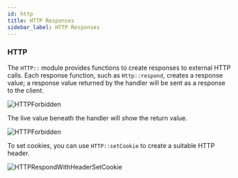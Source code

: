 ```yaml
---
id: http
title: HTTP Responses
sidebar_label: HTTP Responses
---
```


### HTTP

The `HTTP::` module provides functions to create responses to external HTTP
calls. Each response function, such as `Http::respond`, creates a response
value; a response value returned by the handler will be sent as a response to
the client.

![HTTPForbidden](assets/http/respondwith.png)

The live value beneath the handler will show the return value.

![HTTPForbidden](assets/http/response.png)

To set cookies, you can use `HTTP::setCookie` to create a suitable HTTP header.

![HTTPRespondWithHeaderSetCookie](assets/http/setcookie.png)
